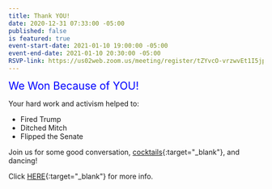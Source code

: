 ```yaml
---
title: Thank YOU!
date: 2020-12-31 07:33:00 -05:00
published: false
is featured: true
event-start-date: 2021-01-10 19:00:00 -05:00
event-end-date: 2021-01-10 20:30:00 -05:00
RSVP-link: https://us02web.zoom.us/meeting/register/tZYvcO-vrzwvEt1I5jp_x8k5kc1dy8R32RF6
---
```


<span style="color:blue; font-size:1.5em;">We Won Because of YOU!</span>

Your hard work and activism helped to:

* Fired Trump
* Ditched Mitch 
* Flipped the Senate

Join us for some good conversation, [cocktails](https://docs.google.com/document/d/19L4Ihqc7QdNcx5OIZWCCWVBGKe59qIJ_8RyjkYXDcC0/edit){:target="_blank"}, and dancing!  

Click [HERE](https://drive.google.com/file/d/1FBGw0t_S2rs4IEfN-7ZKAEyuo8h3nF17/view?usp=sharing){:target="_blank"} for more info.